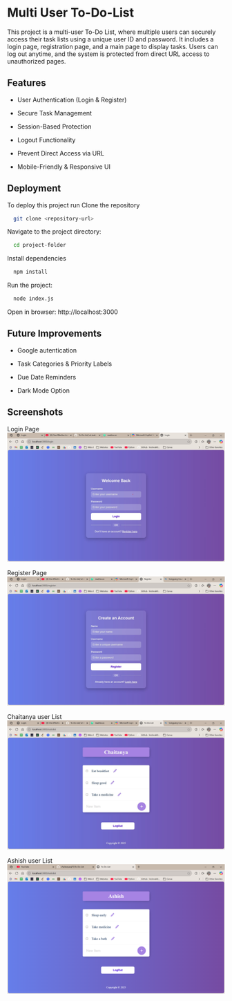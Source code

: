 
# Multi User To-Do-List

This project is a multi-user To-Do List, where multiple users can securely access their task lists using a unique user ID and password. It includes a login page, registration page, and a main page to display tasks. Users can log out anytime, and the system is protected from direct URL access to unauthorized pages.




## Features

- User Authentication (Login & Register)
- Secure Task Management

- Session-Based Protection

- Logout Functionality

- Prevent Direct Access via URL

- Mobile-Friendly & Responsive UI


## Deployment

To deploy this project run
Clone the repository

```bash
  git clone <repository-url>
```

Navigate to the project directory:

```bash
  cd project-folder
```

Install dependencies

```bash
  npm install
```

Run the project:
```bash
  node index.js
```

Open in browser: http://localhost:3000


## Future Improvements

- Google autentication

- Task Categories & Priority Labels

- Due Date Reminders

- Dark Mode Option



## Screenshots
Login Page
![Login Page Screenshot](https://github.com/chaitanyaraj75/To-Do-List/blob/1a7a2f1b4a0ed3b082b856e56ad79bff5dd759d7/Screenshots/Login%20page.jpg)

Register Page
![Register Page Screenshot](https://github.com/chaitanyaraj75/To-Do-List/blob/1a7a2f1b4a0ed3b082b856e56ad79bff5dd759d7/Screenshots/Register%20Page.jpg)

Chaitanya user List
![Chaitanya user List Screenshot](https://github.com/chaitanyaraj75/To-Do-List/blob/1a7a2f1b4a0ed3b082b856e56ad79bff5dd759d7/Screenshots/user%20chaitanya.jpg)

Ashish user List
![Ashish user List Screenshot](https://github.com/chaitanyaraj75/To-Do-List/blob/1a7a2f1b4a0ed3b082b856e56ad79bff5dd759d7/Screenshots/user%20ashish.png)
